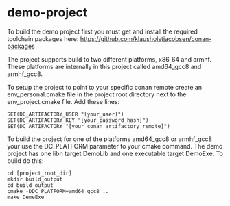 # demo-project

To build the demo project first you must get and install the required toolchain packages here:
https://github.com/klausholstjacobsen/conan-packages

The project supports build to two different platforms, x86_64 and armhf. These platforms are internally in this project called amd64_gcc8 and armhf_gcc8.

To setup the project to point to your specific conan remote create an env_personal.cmake file in the project root directory next to the env_project.cmake file.
Add these lines:
```
SET(DC_ARTIFACTORY_USER "[your_user]")
SET(DC_ARTIFACTORY_KEY "[your_password_hash]")
SET(DC_ARTIFACTORY "[your_conan_artifactory_remote]")
```

To build the project for one of the platforms amd64_gcc8 or armhf_gcc8 your use the DC_PLATFORM parameter to your cmake command.
The demo project has one libn target DemoLib and one executable target DemoExe.
To build do this:
```
cd [project_root_dir]
mkdir build_output
cd build_output
cmake -DDC_PLATFORM=amd64_gcc8 ..
make DemeExe
```

